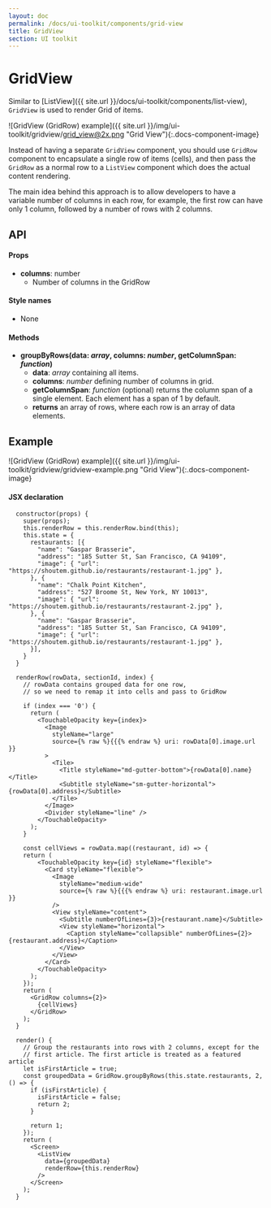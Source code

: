 ```yaml
---
layout: doc
permalink: /docs/ui-toolkit/components/grid-view
title: GridView
section: UI toolkit
---
```


# GridView

Similar to [ListView]({{ site.url }}/docs/ui-toolkit/components/list-view), `GridView` is used to render Grid of items.  

![GridView (GridRow) example]({{ site.url }}/img/ui-toolkit/gridview/grid_view@2x.png "Grid View"){:.docs-component-image}

Instead of having a separate `GridView` component, you should use `GridRow` component to encapsulate a single row of items (cells), and then pass the `GridRow` as a normal row to a `ListView` component which does the actual content rendering.  

The main idea behind this approach is to allow developers to have a variable number of columns in each row, for example, the first row can have only 1 column, followed by a number of rows with 2 columns.  

## API

#### Props

* **columns**: number  
  - Number of columns in the GridRow

#### Style names

* None

#### Methods

* **groupByRows(data: *array*, columns: *number*, getColumnSpan: *function*)**
  - **data**: *array* containing all items.
  - **columns**: *number* defining number of columns in grid.
  - **getColumnSpan**: *function* (optional) returns the column span of a single element. Each element has a span of 1 by default.
  - **returns** an array of rows, where each row is an array of data elements.
  
## Example

![GridView (GridRow) example]({{ site.url }}/img/ui-toolkit/gridview/gridview-example.png "Grid View"){:.docs-component-image}


#### JSX declaration
```JSX
  constructor(props) {
    super(props);
    this.renderRow = this.renderRow.bind(this);
    this.state = {
      restaurants: [{
        "name": "Gaspar Brasserie",
        "address": "185 Sutter St, San Francisco, CA 94109",
        "image": { "url": "https://shoutem.github.io/restaurants/restaurant-1.jpg" },
      }, {
        "name": "Chalk Point Kitchen",
        "address": "527 Broome St, New York, NY 10013",
        "image": { "url": "https://shoutem.github.io/restaurants/restaurant-2.jpg" },
      }, {
        "name": "Gaspar Brasserie",
        "address": "185 Sutter St, San Francisco, CA 94109",
        "image": { "url": "https://shoutem.github.io/restaurants/restaurant-1.jpg" },
      }],
    }
  }

  renderRow(rowData, sectionId, index) {
    // rowData contains grouped data for one row, 
    // so we need to remap it into cells and pass to GridRow

    if (index === '0') {
      return (
        <TouchableOpacity key={index}>
          <Image
            styleName="large"
            source={% raw %}{{{% endraw %} uri: rowData[0].image.url }}
          >
            <Tile>
              <Title styleName="md-gutter-bottom">{rowData[0].name}</Title>
              <Subtitle styleName="sm-gutter-horizontal">{rowData[0].address}</Subtitle>
            </Tile>
          </Image>
          <Divider styleName="line" />
        </TouchableOpacity>
      );
    }

    const cellViews = rowData.map((restaurant, id) => {
    return (
        <TouchableOpacity key={id} styleName="flexible">
          <Card styleName="flexible">
            <Image
              styleName="medium-wide"
              source={% raw %}{{{% endraw %} uri: restaurant.image.url  }}
            />
            <View styleName="content">
              <Subtitle numberOfLines={3}>{restaurant.name}</Subtitle>
              <View styleName="horizontal">
                <Caption styleName="collapsible" numberOfLines={2}>{restaurant.address}</Caption>
              </View>
            </View>
          </Card>
        </TouchableOpacity>
      );
    });
    return (
      <GridRow columns={2}>
        {cellViews}
      </GridRow>
    );
  }

  render() {
    // Group the restaurants into rows with 2 columns, except for the
    // first article. The first article is treated as a featured article
    let isFirstArticle = true;
    const groupedData = GridRow.groupByRows(this.state.restaurants, 2, () => {
      if (isFirstArticle) {
        isFirstArticle = false;
        return 2;
      }

      return 1;
    });
    return (
      <Screen>
        <ListView
          data={groupedData}
          renderRow={this.renderRow}
        />
      </Screen>
    );
  }
```
